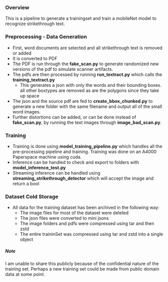 ### Overview
This is a pipeline to generate a trainingset and train a mobileNet model to recognize strikethrough text.  

### Preprocessing - Data Generation
- First, word documents are selected and all strikethrough text is removed or added
- It is converted to PDF
- The PDF is run through the **fake_scan.py** to generate randomized new versions of the pdf to simulate scanner artifacts.
- The pdfs are then processed by running **run_textract.py** which calls the **training_textract.py**
    -  This generates a json with only the words and their bounding boxes.  all other boxtypes are removed as are the polygons since they take up space
- The json and the source pdf are fed to **create_bbox_chunked.py** to generate a new folder with the same filename and output all of the small word images. 
- Further distortions can be added, or can be done instead of **fake_scan.py**, by running the text images through **image_bad_scan.py**.

### Training
- Training is done using **model_training_pipeline.py** which handles all the pre-processing pipeline and training.  Training was done on an A4000 Paperspace machine using cuda.
- Inference can be handled to check and export to folders with **model_inference_test.py**
- Streaming inference can be handled using **streaming_strikethrough_detector** which will accept the image and return a bool

### Dataset Cold Storage
- All data for the training dataset has been archived in the following way:
    - The image files for most of the dataset were deleted
    - The json files were converted to mini jsons 
    - The image folders and pdfs were compressed using tar and then zstd
    - The entire traininSet was compressed using tar and zstd into a single object



##### Note
I am unable to share this publicly because of the confidential nature of the training set.  Perhaps a new training set could be made from public domain data at some point.